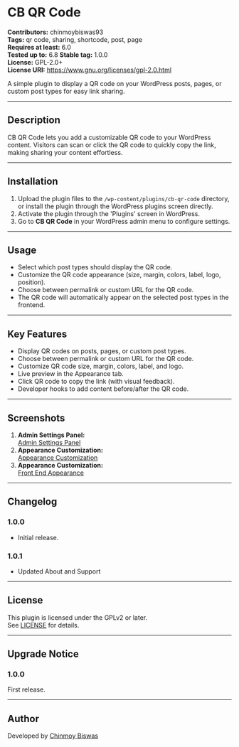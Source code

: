 # CB QR Code

**Contributors:** chinmoybiswas93  
**Tags:** qr code, sharing, shortcode, post, page  
**Requires at least:** 6.0  
**Tested up to:** 6.8
**Stable tag:** 1.0.0  
**License:** GPL-2.0+  
**License URI:** https://www.gnu.org/licenses/gpl-2.0.html  

A simple plugin to display a QR code on your WordPress posts, pages, or custom post types for easy link sharing.

---

## Description

CB QR Code lets you add a customizable QR code to your WordPress content. Visitors can scan or click the QR code to quickly copy the link, making sharing your content effortless.

---

## Installation

1. Upload the plugin files to the `/wp-content/plugins/cb-qr-code` directory, or install the plugin through the WordPress plugins screen directly.
2. Activate the plugin through the 'Plugins' screen in WordPress.
3. Go to **CB QR Code** in your WordPress admin menu to configure settings.

---

## Usage

- Select which post types should display the QR code.
- Customize the QR code appearance (size, margin, colors, label, logo, position).
- Choose between permalink or custom URL for the QR code.
- The QR code will automatically appear on the selected post types in the frontend.

---

## Key Features

- Display QR codes on posts, pages, or custom post types.
- Choose between permalink or custom URL for the QR code.
- Customize QR code size, margin, colors, label, and logo.
- Live preview in the Appearance tab.
- Click QR code to copy the link (with visual feedback).
- Developer hooks to add content before/after the QR code.

---

## Screenshots

1. **Admin Settings Panel:**  
   [Admin Settings Panel](https://prnt.sc/Dw2yKtR232mW)
2. **Appearance Customization:**  
   [Appearance Customization](https://prnt.sc/n1OeXAkSpPBj)
2. **Appearance Customization:**  
   [Front End Appearance ](https://prnt.sc/sqqiv3tPF2xR)

---

## Changelog

### 1.0.0
* Initial release.
### 1.0.1
* Updated About and Support

---

## License

This plugin is licensed under the GPLv2 or later.  
See [LICENSE](https://www.gnu.org/licenses/gpl-2.0.html) for details.

---

## Upgrade Notice

### 1.0.0
First release.

---

## Author

Developed by [Chinmoy Biswas](https://github.com/chinmoybiswas93)
